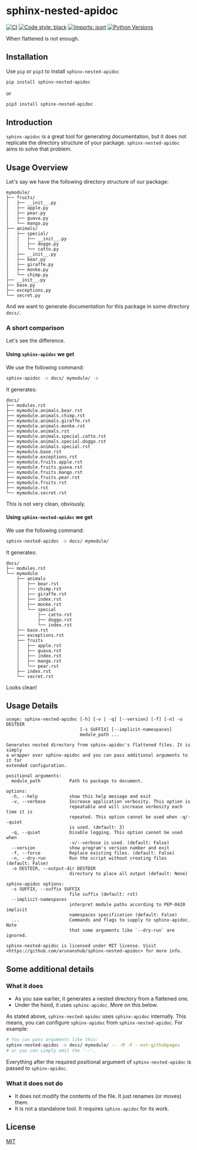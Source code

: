 # sphinx-nested-apidoc

[![CI](https://github.com/arunanshub/sphinx-nested-apidoc/actions/workflows/ci.yml/badge.svg)](https://github.com/arunanshub/sphinx-nested-apidoc/actions/workflows/ci.yml)
[![Code style: black](https://img.shields.io/badge/code%20style-black-000000.svg)](https://github.com/psf/black)
[![Imports: isort](https://img.shields.io/badge/%20imports-isort-%231674b1?style=flat&labelColor=ef8336)](https://pycqa.github.io/isort/)
[![Python Versions](https://img.shields.io/pypi/pyversions/sphinx-nested-apidoc)](https://pypi.org/project/sphinx-nested-apidoc)

When flattened is not enough.

## Installation

Use `pip` or `pip3` to install `sphinx-nested-apidoc`

```bash
pip install sphinx-nested-apidoc
```

or

```bash
pip3 install sphinx-nested-apidoc
```

## Introduction

`sphinx-apidoc` is a great tool for generating documentation, but it does not
replicate the directory structure of your package. `sphinx-nested-apidoc` aims
to solve that problem.

## Usage Overview

Let's say we have the following directory structure of our package:

```
mymodule/
├── fruits/
│   ├── __init__.py
│   ├── apple.py
│   ├── pear.py
│   ├── guava.py
│   └── mango.py
├── animals/
│   ├── special/
│   │   ├── __init__.py
│   │   ├── doggo.py
│   │   └── catto.py
│   ├── __init__.py
│   ├── bear.py
│   ├── giraffe.py
│   ├── monke.py
│   └── chimp.py
├── __init__.py
├── base.py
├── exceptions.py
└── secret.py
```

And we want to generate documentation for this package in some directory `docs/`.

### A short comparison

Let's see the difference.

#### Using `sphinx-apidoc` we get

We use the following command:

```bash
sphinx-apidoc -o docs/ mymodule/ -e
```

It generates:

```
docs/
├── modules.rst
├── mymodule.animals.bear.rst
├── mymodule.animals.chimp.rst
├── mymodule.animals.giraffe.rst
├── mymodule.animals.monke.rst
├── mymodule.animals.rst
├── mymodule.animals.special.catto.rst
├── mymodule.animals.special.doggo.rst
├── mymodule.animals.special.rst
├── mymodule.base.rst
├── mymodule.exceptions.rst
├── mymodule.fruits.apple.rst
├── mymodule.fruits.guava.rst
├── mymodule.fruits.mango.rst
├── mymodule.fruits.pear.rst
├── mymodule.fruits.rst
├── mymodule.rst
└── mymodule.secret.rst
```

This is not very clean, obviously.

#### Using `sphinx-nested-apidoc` we get

We use the following command:

```bash
sphinx-nested-apidoc -o docs/ mymodule/
```

It generates:

```
docs/
├── modules.rst
└── mymodule
    ├── animals
    │   ├── bear.rst
    │   ├── chimp.rst
    │   ├── giraffe.rst
    │   ├── index.rst
    │   ├── monke.rst
    │   └── special
    │       ├── catto.rst
    │       ├── doggo.rst
    │       └── index.rst
    ├── base.rst
    ├── exceptions.rst
    ├── fruits
    │   ├── apple.rst
    │   ├── guava.rst
    │   ├── index.rst
    │   ├── mango.rst
    │   └── pear.rst
    ├── index.rst
    └── secret.rst
```

Looks clean!

## Usage Details

```
usage: sphinx-nested-apidoc [-h] [-v | -q] [--version] [-f] [-n] -o DESTDIR
                            [-s SUFFIX] [--implicit-namespaces]
                            module_path ...

Generates nested directory from sphinx-apidoc's flattened files. It is simply
a wrapper over sphinx-apidoc and you can pass additional arguments to it for
extended configuration.

positional arguments:
  module_path           Path to package to document.

options:
  -h, --help            show this help message and exit
  -v, --verbose         Increase application verbosity. This option is
                        repeatable and will increase verbosity each time it is
                        repeated. This option cannot be used when -q/--quiet
                        is used. (default: 3)
  -q, --quiet           Disable logging. This option cannot be used when
                        -v/--verbose is used. (default: False)
  --version             show program's version number and exit
  -f, --force           Replace existing files. (default: False)
  -n, --dry-run         Run the script without creating files (default: False)
  -o DESTDIR, --output-dir DESTDIR
                        directory to place all output (default: None)

sphinx-apidoc options:
  -s SUFFIX, --suffix SUFFIX
                        file suffix (default: rst)
  --implicit-namespaces
                        interpret module paths according to PEP-0420 implicit
                        namespaces specification (default: False)
  ...                   Commands and flags to supply to sphinx-apidoc. Note
                        that some arguments like `--dry-run` are ignored.

sphinx-nested-apidoc is licensed under MIT license. Visit
<https://github.com/arunanshub/sphinx-nested-apidoc> for more info.
```

## Some additional details

### What it does

- As you saw earlier, it generates a nested directory from a flattened one.
- Under the hood, it uses `sphinx-apidoc`. More on this below.

As stated above, `sphinx-nested-apidoc` uses `sphinx-apidoc` internally. This means,
you can configure `sphinx-apidoc` from `sphinx-nested-apidoc`. For example:

```bash
# You can pass arguments like this:
sphinx-nested-apidoc -o docs/ mymodule/ -- -M -F --ext-githubpages
# or you can simply omit the '--'.
```

Everything after the required positional argument of `sphinx-nested-apidoc` is
passed to `sphinx-apidoc`.

### What it does not do

- It does not modify the contents of the file. It just renames (or moves) them.
- It is not a standalone tool. It requires `sphinx-apidoc` for its work.

## License

[MIT](https://choosealicense.com/licenses/mit/)
